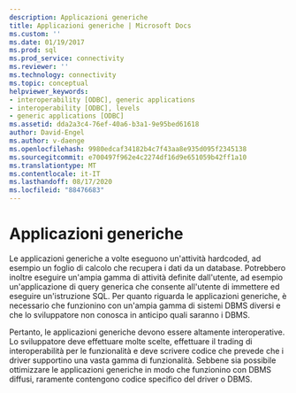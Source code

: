 ```yaml
---
description: Applicazioni generiche
title: Applicazioni generiche | Microsoft Docs
ms.custom: ''
ms.date: 01/19/2017
ms.prod: sql
ms.prod_service: connectivity
ms.reviewer: ''
ms.technology: connectivity
ms.topic: conceptual
helpviewer_keywords:
- interoperability [ODBC], generic applications
- interoperability [ODBC], levels
- generic applications [ODBC]
ms.assetid: dda2a3c4-76ef-40a6-b3a1-9e95bed61618
author: David-Engel
ms.author: v-daenge
ms.openlocfilehash: 9980edcaf34182b4c7f43aa8e935d095f2345138
ms.sourcegitcommit: e700497f962e4c2274df16d9e651059b42ff1a10
ms.translationtype: MT
ms.contentlocale: it-IT
ms.lasthandoff: 08/17/2020
ms.locfileid: "88476683"
---
```

# <a name="generic-applications"></a>Applicazioni generiche
Le applicazioni generiche a volte eseguono un'attività hardcoded, ad esempio un foglio di calcolo che recupera i dati da un database. Potrebbero inoltre eseguire un'ampia gamma di attività definite dall'utente, ad esempio un'applicazione di query generica che consente all'utente di immettere ed eseguire un'istruzione SQL. Per quanto riguarda le applicazioni generiche, è necessario che funzionino con un'ampia gamma di sistemi DBMS diversi e che lo sviluppatore non conosca in anticipo quali saranno i DBMS.  
  
 Pertanto, le applicazioni generiche devono essere altamente interoperative. Lo sviluppatore deve effettuare molte scelte, effettuare il trading di interoperabilità per le funzionalità e deve scrivere codice che prevede che i driver supportino una vasta gamma di funzionalità. Sebbene sia possibile ottimizzare le applicazioni generiche in modo che funzionino con DBMS diffusi, raramente contengono codice specifico del driver o DBMS.
